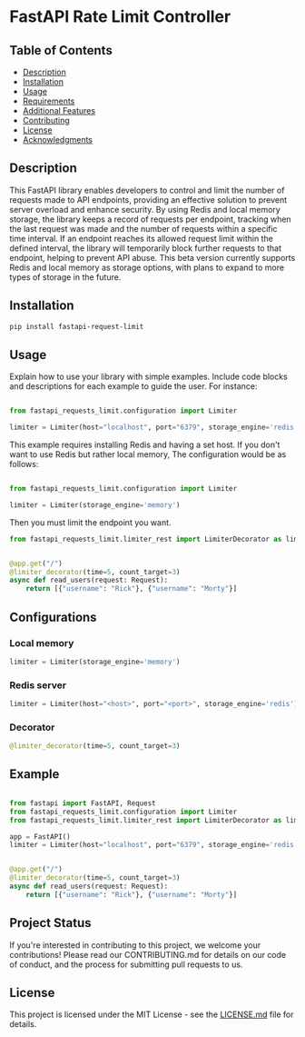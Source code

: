 # FastAPI Rate Limit Controller


## Table of Contents

- [Description](#description)
- [Installation](#installation)
- [Usage](#usage)
- [Requirements](#requirements)
- [Additional Features](#additional-features)
- [Contributing](#contributing)
- [License](#license)
- [Acknowledgments](#acknowledgments)
## Description

This FastAPI library enables developers to control and limit the number of requests made to API endpoints, providing an effective solution to prevent server overload and enhance security. By using Redis and local memory storage, the library keeps a record of requests per endpoint, tracking when the last request was made and the number of requests within a specific time interval. If an endpoint reaches its allowed request limit within the defined interval, the library will temporarily block further requests to that endpoint, helping to prevent API abuse. This beta version currently supports Redis and local memory as storage options, with plans to expand to more types of storage in the future.

## Installation

```bash
pip install fastapi-request-limit
```


## Usage

Explain how to use your library with simple examples. Include code blocks and descriptions for each example to guide the user. For instance:

```python

from fastapi_requests_limit.configuration import Limiter

limiter = Limiter(host="localhost", port="6379", storage_engine='redis')
```
This example requires installing Redis and having a set host. If you don't want to use Redis but rather local memory, The configuration would be as follows:

```python

from fastapi_requests_limit.configuration import Limiter

limiter = Limiter(storage_engine='memory')
```
Then you must limit the endpoint you want.
```python
from fastapi_requests_limit.limiter_rest import LimiterDecorator as limiter_decorator


@app.get("/")
@limiter_decorator(time=5, count_target=3)
async def read_users(request: Request):
    return [{"username": "Rick"}, {"username": "Morty"}]

```



## Configurations

### Local memory
```python
limiter = Limiter(storage_engine='memory')
```

### Redis server
```python
limiter = Limiter(host="<host>", port="<port>", storage_engine='redis')
```

### Decorator
```python
@limiter_decorator(time=5, count_target=3)

```
## Example

```python

from fastapi import FastAPI, Request
from fastapi_requests_limit.configuration import Limiter
from fastapi_requests_limit.limiter_rest import LimiterDecorator as limiter_decorator

app = FastAPI()
limiter = Limiter(host="localhost", port="6379", storage_engine='redis')


@app.get("/")
@limiter_decorator(time=5, count_target=3)
async def read_users(request: Request):
    return [{"username": "Rick"}, {"username": "Morty"}]


```
## Project Status

If you're interested in contributing to this project, we welcome your contributions! Please read our CONTRIBUTING.md for details on our code of conduct, and the process for submitting pull requests to us.

## License

This project is licensed under the MIT License - see the [LICENSE.md](LICENSE.txt) file for details.
